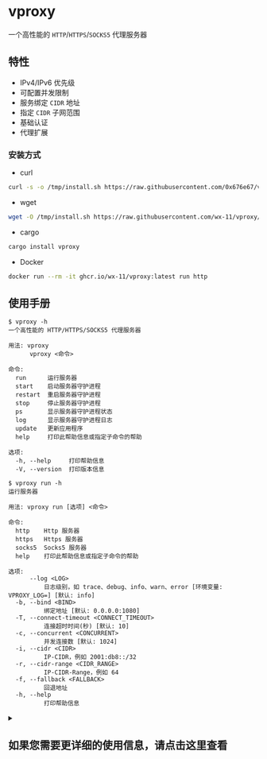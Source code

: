 # vproxy

一个高性能的 `HTTP`/`HTTPS`/`SOCKS5` 代理服务器

## 特性

- IPv4/IPv6 优先级
- 可配置并发限制
- 服务绑定 `CIDR` 地址
- 指定 `CIDR` 子网范围
- 基础认证
- 代理扩展

### 安装方式

- curl

```bash
curl -s -o /tmp/install.sh https://raw.githubusercontent.com/0x676e67/vproxy/main/.github/install.sh && echo y | bash /tmp/install.sh
```

- wget

```bash
wget -O /tmp/install.sh https://raw.githubusercontent.com/wx-11/vproxy/main/.github/install.sh && echo y | bash /tmp/install.sh 
```

- cargo

```bash
cargo install vproxy
```

- Docker

```bash
docker run --rm -it ghcr.io/wx-11/vproxy:latest run http
```

## 使用手册

```shell
$ vproxy -h
一个高性能的 HTTP/HTTPS/SOCKS5 代理服务器

用法: vproxy
      vproxy <命令>

命令:
  run      运行服务器
  start    启动服务器守护进程
  restart  重启服务器守护进程
  stop     停止服务器守护进程
  ps       显示服务器守护进程状态
  log      显示服务器守护进程日志
  update   更新应用程序
  help     打印此帮助信息或指定子命令的帮助

选项:
  -h, --help     打印帮助信息
  -V, --version  打印版本信息

$ vproxy run -h
运行服务器

用法: vproxy run [选项] <命令>

命令:
  http    Http 服务器
  https   Https 服务器
  socks5  Socks5 服务器
  help    打印此帮助信息或指定子命令的帮助

选项:
      --log <LOG>
          日志级别，如 trace、debug、info、warn、error [环境变量: VPROXY_LOG=] [默认: info]
  -b, --bind <BIND>
          绑定地址 [默认: 0.0.0.0:1080]
  -T, --connect-timeout <CONNECT_TIMEOUT>
          连接超时时间(秒) [默认: 10]
  -c, --concurrent <CONCURRENT>
          并发连接数 [默认: 1024]
  -i, --cidr <CIDR>
          IP-CIDR，例如 2001:db8::/32
  -r, --cidr-range <CIDR_RANGE>
          IP-CIDR-Range，例如 64
  -f, --fallback <FALLBACK>
          回退地址
  -h, --help
          打印帮助信息
```

<details>

<summary><div class="markdown-heading" dir="auto"><h2 tabindex="-1" class="heading-element" dir="auto">如果您需要更详细的使用信息，请点击这里查看</h2><a id="user-content-高级用法" class="anchor" aria-label="Permalink: 高级用法" href="#高级用法"></a></div></summary>

### 注意事项

如果您使用 sudo 运行程序，它会自动为您配置 `sysctl net.ipv6.ip_nonlocal_bind=1` 和 `ip route add local 2001:470:e953::/48 dev lo`。如果不使用 sudo 运行，您需要手动配置这些选项。

如果未配置子网，将使用本地默认网络代理请求。当本地机器设置优先 `IPv4`/`IPv6` 且优先级为 `IPv4` 时，它将始终使用 `IPv4` 发出请求（如果有的话）。

```shell
# 启用绑定非本地 IPv6 地址
sudo sysctl net.ipv6.ip_nonlocal_bind=1

# 替换为您的 IPv6 子网
sudo ip route add local 2001:470:e953::/48 dev lo

# 运行 http/socks5 服务器
vproxy run -i 2001:470:e953::/48 http

# 启动守护进程（后台运行），需要 sudo
sudo vproxy start -i 2001:470:e953::/48 http

# 重启守护进程，需要 sudo
sudo vproxy restart

# 停止守护进程，需要 sudo
sudo vproxy stop

# 显示守护进程日志
vproxy log

# 显示守护进程状态
vproxy status

# 在线更新
vproxy update

# 测试循环请求
while true; do curl -x http://127.0.0.1:8100 -s https://api.ip.sb/ip -A Mozilla; done
...
2001:470:e953:5b75:c862:3328:3e8f:f4d1
2001:470:e953:b84d:ad7d:7399:ade5:4c1c
2001:470:e953:4f88:d5ca:84:83fd:6faa
2001:470:e953:29f3:41e2:d3f2:4a49:1f22
2001:470:e953:98f6:cb40:9dfd:c7ab:18c4
2001:470:e953:f1d7:eb68:cc59:b2d0:2c6f
```

- TTL 扩展

在用户名后附加 `-ttl-`，其中 TTL 是一个固定值（例如 `username-ttl-2`）。TTL 值是可以使用相同 IP 进行请求的次数。当达到 TTL 值时，IP 将被更改。

- Session 扩展

在用户名后附加 `-session-id`，其中 session 是固定值，ID 是任意随机值（例如 `username-session-123456`）。保持 Session ID 不变以使用固定 IP。

- Range 扩展

在用户名后附加 `-range-id`，其中 range 是固定值，ID 是任意随机值（例如 `username-range-123456`）。通过保持 Range ID 不变，您可以在固定范围内使用固定 CIDR 范围。此外，您必须设置启动参数 `--cidr-range`，且长度在有效范围内。

### 示例

- 带用户名和密码的 Http 代理会话：

```shell
vproxy run --bind 127.0.0.1:8101 -i 2001:470:70c6::/48 http -u test -p test

$ for i in `seq 1 10`; do curl -x "http://test-session-123456789:test@127.0.0.1:8101" -L v6.ipinfo.io; done
2001:470:70c6:93ee:9b7c:b4f9:4913:22f5
2001:470:70c6:93ee:9b7c:b4f9:4913:22f5
2001:470:70c6:93ee:9b7c:b4f9:4913:22f5

$ for i in `seq 1 10`; do curl -x "http://test-session-987654321:test@127.0.0.1:8101" -L v6.ipinfo.io; done
2001:470:70c6:41d0:14fd:d025:835a:d102
2001:470:70c6:41d0:14fd:d025:835a:d102
2001:470:70c6:41d0:14fd:d025:835a:d102
```

- 带用户名和密码的 Socks5 代理会话：

```shell
vproxy run --bind 127.0.0.1:8101 -i 2001:470:70c6::/48 socks5 -u test -p test

$ for i in `seq 1 3`; do curl -x "socks5h://test-session-123456789:test@127.0.0.1:8101" -L v6.ipinfo.io; done
2001:470:70c6:93ee:9b7c:b4f9:4913:22f5
2001:470:70c6:93ee:9b7c:b4f9:4913:22f5
2001:470:70c6:93ee:9b7c:b4f9:4913:22f5

$ for i in `seq 1 3`; do curl -x "socks5h://test-session-987654321:test@127.0.0.1:8101" -L v6.ipinfo.io; done
2001:470:70c6:41d0:14fd:d025:835a:d102
2001:470:70c6:41d0:14fd:d025:835a:d102
2001:470:70c6:41d0:14fd:d025:835a:d102
```

- 带用户名和密码的 TTL 代理会话：

```shell
vproxy run --bind 127.0.0.1:8101 -i 2001:470:70c6::/48 socks5 -u test -p test

$ for i in `seq 1 3`; do curl -x "socks5h://test-ttl-2:test@127.0.0.1:8101" -L v6.ipinfo.io; done
2001:470:70c6:93ee:9b7c:b4f9:4913:22f5
2001:470:70c6:93ee:9b7c:b4f9:4913:22f5
2001:470:70c6:93ee:9b7c:b4f9:4913:22f6

$ for i in `seq 1 3`; do curl -x "socks5h://test-ttl-2:test@127.0.0.1:8101" -L v6.ipinfo.io; done
2001:470:70c6:41d0:14fd:d025:835a:d102
2001:470:70c6:41d0:14fd:d025:835a:d102
2001:470:70c6:41d0:14fd:d025:835a:d105
```

</details>
